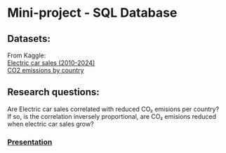 # Mini-project - SQL Database

## Datasets:
From Kaggle: \
[Electric car sales (2010-2024)](https://www.kaggle.com/datasets/jainaru/electric-car-sales-2010-2024) \
[CO2 emissions by country](https://www.kaggle.com/datasets/thedevastator/global-fossil-co2-emissions-by-country-2002-2022)

## Research questions:
Are Electric car sales correlated with reduced CO₂ emisions per country? \
If so, is the correlation inversely proportional, are CO₂ emisions reduced when electric car sales grow?

### [Presentation](https://docs.google.com/presentation/d/1qOmZj7tuXD8oG1uDNAGgKsALt7whfRQIttRb_Z-MHD0/edit?usp=sharing)
